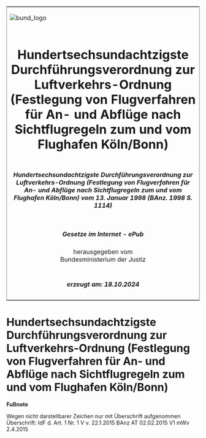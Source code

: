 <span id="DECKBLATT.html"></span>

<table border="0" frame="border" width="100%">

<tr valign="top">

<td align="left">

![bund\_logo](BfJ_2021_Web_de_de.gif)

</td>

<td align="right">

 

</td>

</tr>

<tr align="center" valign="middle">

<td colspan="2">

# Hundertsechsundachtzigste Durchführungsverordnung zur Luftverkehrs-Ordnung (Festlegung von Flugverfahren für An- und Abflüge nach Sichtflugregeln zum und vom Flughafen Köln/Bonn)

</td>

</tr>

<tr align="center" valign="middle">

<td colspan="2">

##### Hundertsechsundachtzigste Durchführungsverordnung zur Luftverkehrs-Ordnung (Festlegung von Flugverfahren für An- und Abflüge nach Sichtflugregeln zum und vom Flughafen Köln/Bonn) vom 13. Januar 1998 (BAnz. 1998 S. 1114)

</td>

</tr>

<tr align="center" valign="middle">

<td colspan="2">

  
  

##### Gesetze im Internet - ePub  
  
herausgegeben vom  
Bundesministerium der Justiz

</td>

</tr>

<tr align="center" valign="bottom">

<td colspan="2">

  
  

##### erzeugt am: 18.10.2024

</td>

</tr>

</table>

<span id="BJNR502130998.html"></span>

# Hundertsechsundachtzigste Durchführungsverordnung zur Luftverkehrs-Ordnung (Festlegung von Flugverfahren für An- und Abflüge nach Sichtflugregeln zum und vom Flughafen Köln/Bonn)

<div>

  
**Fußnote**

<div class="jnhtml">

<div>

<div class="jurAbsatz">

Wegen nicht darstellbarer Zeichen nur mit Überschrift aufgenommen  
Überschrift: IdF d. Art. 1 Nr. 1 V v. 22.1.2015 BAnz AT 02.02.2015 V1
mWv 2.4.2015

</div>

</div>

</div>

</div>
